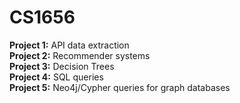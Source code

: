 # CS1656

<b>Project 1:</b> API data extraction</br>
<b>Project 2:</b> Recommender systems</br>
<b>Project 3:</b> Decision Trees</br>
<b>Project 4:</b> SQL queries</br>
<b>Project 5:</b> Neo4j/Cypher queries for graph databases</br>
